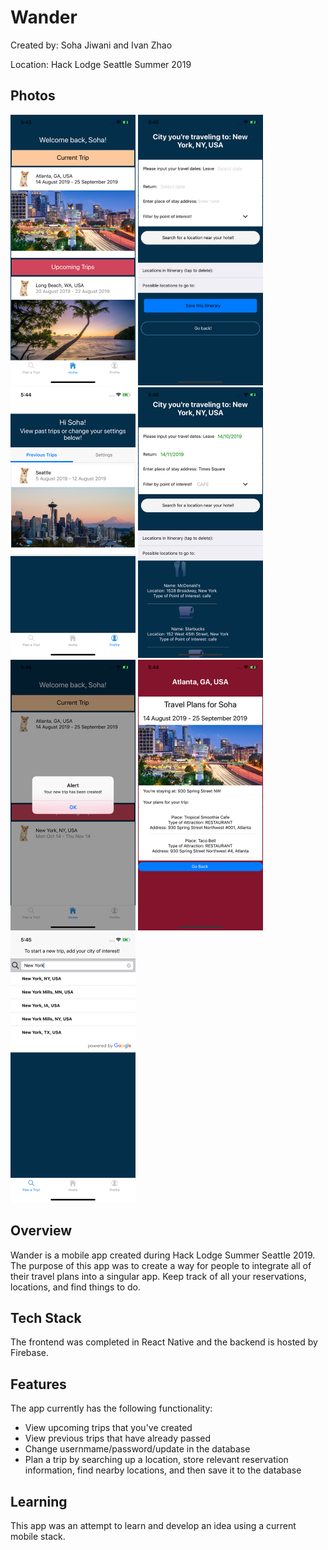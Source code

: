# Wander

Created by: Soha Jiwani and Ivan Zhao  

Location: Hack Lodge Seattle Summer 2019

## Photos

![Photo 1](/assets/iphoneScreenshots/photo1.png) ![Photo 2](/assets/iphoneScreenshots/photo2.png) ![Photo 3](/assets/iphoneScreenshots/photo3.png) ![Photo 4](/assets/iphoneScreenshots/photo4.png) ![Photo 5](/assets/iphoneScreenshots/photo5.png) ![Photo 6](/assets/iphoneScreenshots/photo6.png) ![Photo 7](/assets/iphoneScreenshots/photo7.png)    

## Overview
Wander is a mobile app created during Hack Lodge Summer Seattle 2019. The purpose of this app was to create a way for people to integrate all of their travel plans into a singular app. Keep track of all your reservations, locations, and find things to do. 

## Tech Stack
The frontend was completed in React Native and the backend is hosted by Firebase.

## Features
The app currently has the following functionality:

  * View upcoming trips that you've created
  * View previous trips that have already passed
  * Change usernmame/password/update in the database
  * Plan a trip by searching up a location, store relevant reservation information, find nearby locations, and then save it to the database
  


## Learning
This app was an attempt to learn and develop an idea using a current mobile stack. 
